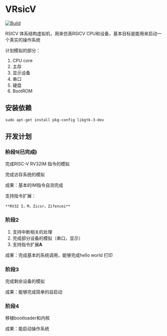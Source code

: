 # VRsicV

[![Build](https://github.com/jackkyyang/VRiscV/actions/workflows/build.yml/badge.svg)](https://github.com/jackkyyang/VRiscV/actions/workflows/build.yml)

RSICV 体系结构虚拟机，用来仿真RSICV CPU和设备，基本目标是能用来启动一个真实的操作系统

计划模拟的部分：

1. CPU core
2. 主存
3. 显示设备
4. 串口
5. 硬盘
6. BootROM

## 安装依赖

```
sudo apt-get install pkg-config libgtk-3-dev
```

## 开发计划

### ~~阶段1(已完成)~~

完成RISC-V RV32IM 指令的模拟

完成访存系统的模拟

成果：基本的IM指令自测完成

支持指令扩展：

    **RV32 I，M，Zicsr，Zifencei**

### 阶段2

1. 支持中断相关的处理
2. 完成部分设备的模拟（串口，显示）
3. 支持指令扩展**A**

成果：完成基本的系统调用，能够完成hello world 打印

### 阶段3

完成剩余设备的模拟

成果：能够完成简单的自启动

### 阶段4

移植bootloader和内核

成果：能启动操作系统
